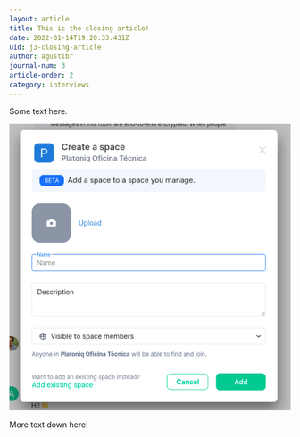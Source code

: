 ```yaml
---
layout: article
title: This is the closing article!
date: 2022-01-14T19:20:33.431Z
uid: j3-closing-article
author: agustibr
journal-num: 3
article-order: 2
category: interviews
---
```

Some text here.

![Hello!](/media/uploads/add-a-space-to-a-space.png "the image title!")

More text down here!
